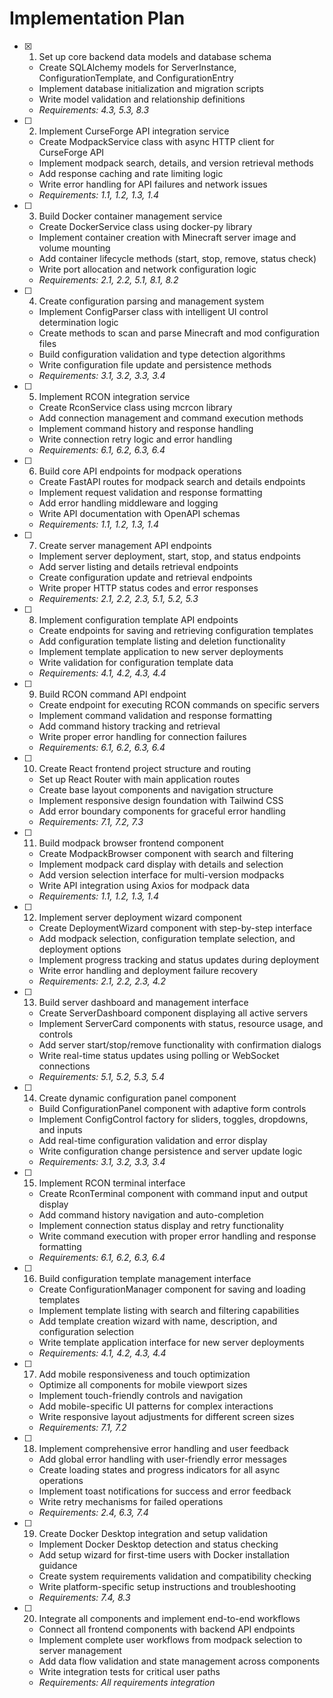 # Implementation Plan

- [x] 1. Set up core backend data models and database schema
  - Create SQLAlchemy models for ServerInstance, ConfigurationTemplate, and ConfigurationEntry
  - Implement database initialization and migration scripts
  - Write model validation and relationship definitions
  - _Requirements: 4.3, 5.3, 8.3_

- [ ] 2. Implement CurseForge API integration service
  - Create ModpackService class with async HTTP client for CurseForge API
  - Implement modpack search, details, and version retrieval methods
  - Add response caching and rate limiting logic
  - Write error handling for API failures and network issues
  - _Requirements: 1.1, 1.2, 1.3, 1.4_

- [ ] 3. Build Docker container management service
  - Create DockerService class using docker-py library
  - Implement container creation with Minecraft server image and volume mounting
  - Add container lifecycle methods (start, stop, remove, status check)
  - Write port allocation and network configuration logic
  - _Requirements: 2.1, 2.2, 5.1, 8.1, 8.2_

- [ ] 4. Create configuration parsing and management system
  - Implement ConfigParser class with intelligent UI control determination logic
  - Create methods to scan and parse Minecraft and mod configuration files
  - Build configuration validation and type detection algorithms
  - Write configuration file update and persistence methods
  - _Requirements: 3.1, 3.2, 3.3, 3.4_

- [ ] 5. Implement RCON integration service
  - Create RconService class using mcrcon library
  - Add connection management and command execution methods
  - Implement command history and response handling
  - Write connection retry logic and error handling
  - _Requirements: 6.1, 6.2, 6.3, 6.4_

- [ ] 6. Build core API endpoints for modpack operations
  - Create FastAPI routes for modpack search and details endpoints
  - Implement request validation and response formatting
  - Add error handling middleware and logging
  - Write API documentation with OpenAPI schemas
  - _Requirements: 1.1, 1.2, 1.3, 1.4_

- [ ] 7. Create server management API endpoints
  - Implement server deployment, start, stop, and status endpoints
  - Add server listing and details retrieval endpoints
  - Create configuration update and retrieval endpoints
  - Write proper HTTP status codes and error responses
  - _Requirements: 2.1, 2.2, 2.3, 5.1, 5.2, 5.3_

- [ ] 8. Implement configuration template API endpoints
  - Create endpoints for saving and retrieving configuration templates
  - Add configuration template listing and deletion functionality
  - Implement template application to new server deployments
  - Write validation for configuration template data
  - _Requirements: 4.1, 4.2, 4.3, 4.4_

- [ ] 9. Build RCON command API endpoint
  - Create endpoint for executing RCON commands on specific servers
  - Implement command validation and response formatting
  - Add command history tracking and retrieval
  - Write proper error handling for connection failures
  - _Requirements: 6.1, 6.2, 6.3, 6.4_

- [ ] 10. Create React frontend project structure and routing
  - Set up React Router with main application routes
  - Create base layout components and navigation structure
  - Implement responsive design foundation with Tailwind CSS
  - Add error boundary components for graceful error handling
  - _Requirements: 7.1, 7.2, 7.3_

- [ ] 11. Build modpack browser frontend component
  - Create ModpackBrowser component with search and filtering
  - Implement modpack card display with details and selection
  - Add version selection interface for multi-version modpacks
  - Write API integration using Axios for modpack data
  - _Requirements: 1.1, 1.2, 1.3, 1.4_

- [ ] 12. Implement server deployment wizard component
  - Create DeploymentWizard component with step-by-step interface
  - Add modpack selection, configuration template selection, and deployment options
  - Implement progress tracking and status updates during deployment
  - Write error handling and deployment failure recovery
  - _Requirements: 2.1, 2.2, 2.3, 4.2_

- [ ] 13. Build server dashboard and management interface
  - Create ServerDashboard component displaying all active servers
  - Implement ServerCard components with status, resource usage, and controls
  - Add server start/stop/remove functionality with confirmation dialogs
  - Write real-time status updates using polling or WebSocket connections
  - _Requirements: 5.1, 5.2, 5.3, 5.4_

- [ ] 14. Create dynamic configuration panel component
  - Build ConfigurationPanel component with adaptive form controls
  - Implement ConfigControl factory for sliders, toggles, dropdowns, and inputs
  - Add real-time configuration validation and error display
  - Write configuration change persistence and server update logic
  - _Requirements: 3.1, 3.2, 3.3, 3.4_

- [ ] 15. Implement RCON terminal interface
  - Create RconTerminal component with command input and output display
  - Add command history navigation and auto-completion
  - Implement connection status display and retry functionality
  - Write command execution with proper error handling and response formatting
  - _Requirements: 6.1, 6.2, 6.3, 6.4_

- [ ] 16. Build configuration template management interface
  - Create ConfigurationManager component for saving and loading templates
  - Implement template listing with search and filtering capabilities
  - Add template creation wizard with name, description, and configuration selection
  - Write template application interface for new server deployments
  - _Requirements: 4.1, 4.2, 4.3, 4.4_

- [ ] 17. Add mobile responsiveness and touch optimization
  - Optimize all components for mobile viewport sizes
  - Implement touch-friendly controls and navigation
  - Add mobile-specific UI patterns for complex interactions
  - Write responsive layout adjustments for different screen sizes
  - _Requirements: 7.1, 7.2_

- [ ] 18. Implement comprehensive error handling and user feedback
  - Add global error handling with user-friendly error messages
  - Create loading states and progress indicators for all async operations
  - Implement toast notifications for success and error feedback
  - Write retry mechanisms for failed operations
  - _Requirements: 2.4, 6.3, 7.4_

- [ ] 19. Create Docker Desktop integration and setup validation
  - Implement Docker Desktop detection and status checking
  - Add setup wizard for first-time users with Docker installation guidance
  - Create system requirements validation and compatibility checking
  - Write platform-specific setup instructions and troubleshooting
  - _Requirements: 7.4, 8.3_

- [ ] 20. Integrate all components and implement end-to-end workflows
  - Connect all frontend components with backend API endpoints
  - Implement complete user workflows from modpack selection to server management
  - Add data flow validation and state management across components
  - Write integration tests for critical user paths
  - _Requirements: All requirements integration_